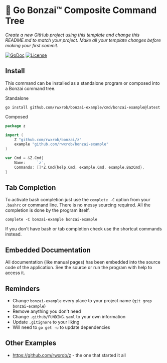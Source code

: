# 🌳 Go Bonzai™ Composite Command Tree

*Create a new GitHub project using this template and change this
README.md to match your project. Make all your template changes before
making your first commit.*

[![GoDoc](https://godoc.org/github.com/rwxrob/bonzai-example?status.svg)](https://godoc.org/github.com/rwxrob/bonzai-example)
[![License](https://img.shields.io/badge/license-Apache2-brightgreen.svg)](LICENSE)

## Install

This command can be installed as a standalone program or composed into a
Bonzai command tree.

Standalone

```
go install github.com/rwxrob/bonzai-example/cmd/bonzai-example@latest
```

Composed

```go
package z

import (
	Z "github.com/rwxrob/bonzai/z"
	example "github.com/rwxrob/bonzai-example"
)

var Cmd = &Z.Cmd{
	Name:     `z`,
	Commands: []*Z.Cmd{help.Cmd, example.Cmd, example.BazCmd},
}
```

## Tab Completion

To activate bash completion just use the `complete -C` option from your
`.bashrc` or command line. There is no messy sourcing required. All the
completion is done by the program itself.

```
complete -C bonzai-example bonzai-example
```

If you don't have bash or tab completion check use the shortcut
commands instead.

## Embedded Documentation

All documentation (like manual pages) has been embedded into the source
code of the application. See the source or run the program with help to
access it.

## Reminders

* Change `bonzai-example` every place to your project name (`git grep
  bonzai-example`)
* Remove anything you don't need
* Change `.github/FUNDING.yaml` to your own information
* Update `.gitignore` to your liking
* Will need to `go get -u` to update dependencies

## Other Examples

* <https://github.com/rwxrob/z> - the one that started it all
